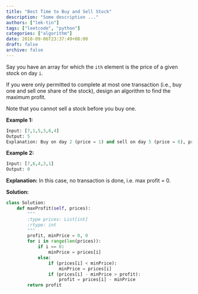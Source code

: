 ```yaml
---
title: "Best Time to Buy and Sell Stock"
description: "Some description ..."
authors: ["lek-tin"]
tags: ["leetcode", "python"]
categories: ["algorithm"]
date: 2018-09-06T23:37:49+08:00
draft: false
archive: false
---
```

Say you have an array for which the `ith` element is the price of a given stock on day `i`.

If you were only permitted to complete at most one transaction (i.e., buy one and sell one share of the stock), design an algorithm to find the maximum profit.

Note that you cannot sell a stock before you buy one.

**Example 1:**
```python
Input: [7,1,5,3,6,4]
Output: 5
Explanation: Buy on day 2 (price = 1) and sell on day 5 (price = 6), profit = 6-1 = 5. Not 7-1 = 6, as selling price needs to be larger than buying price.
```
**Example 2:**
```python
Input: [7,6,4,3,1]
Output: 0
```
**Explanation:** In this case, no transaction is done, i.e. max profit = 0.

**Solution:**
```python
class Solution:
    def maxProfit(self, prices):
        """
        :type prices: List[int]
        :rtype: int
        """
        profit, minPrice = 0, 0
        for i in range(len(prices)):
            if i == 0:
                minPrice = prices[i]
            else:
                if (prices[i] < minPrice):
                    minPrice = prices[i]
                if (prices[i] - minPrice > profit):
                    profit = prices[i] - minPrice
        return profit
```
